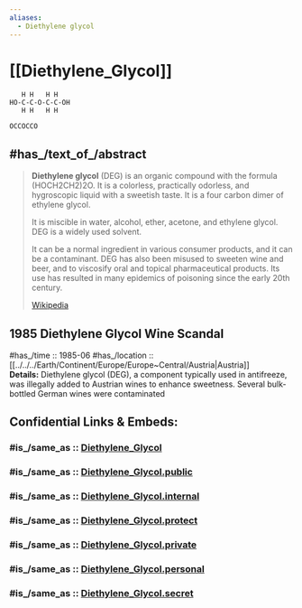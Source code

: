 ```yaml
---
aliases:
  - Diethylene glycol
---
```


# [[Diethylene_Glycol]] 

```
   H H   H H
HO-C-C-O-C-C-OH
   H H   H H
```

```smiles
OCCOCCO
```

## #has_/text_of_/abstract 

> **Diethylene glycol** (DEG) is an organic compound with the formula (HOCH2CH2)2O. 
> It is a colorless, practically odorless, and hygroscopic liquid with a sweetish taste. 
> It is a four carbon dimer of ethylene glycol. 
> 
> It is miscible in water, alcohol, ether, acetone, and ethylene glycol. 
> DEG is a widely used solvent. 
> 
> It can be a normal ingredient in various consumer products, and it can be a contaminant. 
> DEG has also been misused to sweeten wine and beer, 
> and to viscosify oral and topical pharmaceutical products. 
> Its use has resulted in many epidemics of poisoning since the early 20th century.
>
> [Wikipedia](https://en.wikipedia.org/wiki/Diethylene%20glycol) 



## 1985 Diethylene Glycol Wine Scandal

#has_/time :: 1985-06 
#has_/location  :: [[../../../Earth/Continent/Europe/Europe~Central/Austria|Austria]]  
**Details:** Diethylene glycol (DEG), a component typically used in antifreeze, 
was illegally added to Austrian wines to enhance sweetness. 
Several bulk-bottled German wines were contaminated


## Confidential Links & Embeds: 

### #is_/same_as :: [Diethylene_Glycol](/_Standards/chemic/organic/Alcohol/Diethylene_Glycol.md) 

### #is_/same_as :: [Diethylene_Glycol.public](/_public/chemic/organic/Alcohol/Diethylene_Glycol.public.md) 

### #is_/same_as :: [Diethylene_Glycol.internal](/_internal/chemic/organic/Alcohol/Diethylene_Glycol.internal.md) 

### #is_/same_as :: [Diethylene_Glycol.protect](/_protect/chemic/organic/Alcohol/Diethylene_Glycol.protect.md) 

### #is_/same_as :: [Diethylene_Glycol.private](/_private/chemic/organic/Alcohol/Diethylene_Glycol.private.md) 

### #is_/same_as :: [Diethylene_Glycol.personal](/_personal/chemic/organic/Alcohol/Diethylene_Glycol.personal.md) 

### #is_/same_as :: [Diethylene_Glycol.secret](/_secret/chemic/organic/Alcohol/Diethylene_Glycol.secret.md)

